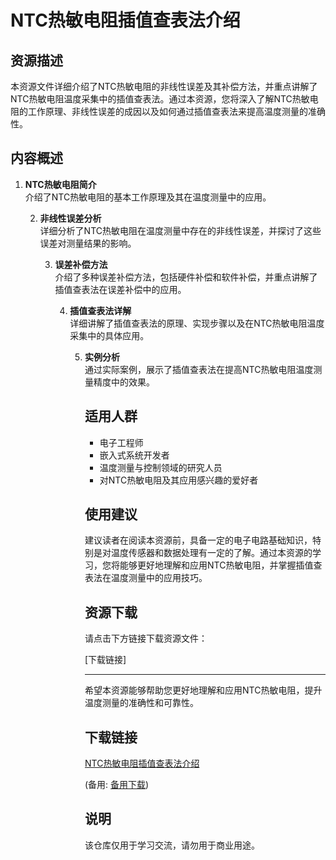 # NTC热敏电阻插值查表法介绍

## 资源描述

本资源文件详细介绍了NTC热敏电阻的非线性误差及其补偿方法，并重点讲解了NTC热敏电阻温度采集中的插值查表法。通过本资源，您将深入了解NTC热敏电阻的工作原理、非线性误差的成因以及如何通过插值查表法来提高温度测量的准确性。

## 内容概述

1. **NTC热敏电阻简介**  
   介绍了NTC热敏电阻的基本工作原理及其在温度测量中的应用。

   2. **非线性误差分析**  
      详细分析了NTC热敏电阻在温度测量中存在的非线性误差，并探讨了这些误差对测量结果的影响。

      3. **误差补偿方法**  
         介绍了多种误差补偿方法，包括硬件补偿和软件补偿，并重点讲解了插值查表法在误差补偿中的应用。

         4. **插值查表法详解**  
            详细讲解了插值查表法的原理、实现步骤以及在NTC热敏电阻温度采集中的具体应用。

            5. **实例分析**  
               通过实际案例，展示了插值查表法在提高NTC热敏电阻温度测量精度中的效果。

               ## 适用人群

               - 电子工程师
               - 嵌入式系统开发者
               - 温度测量与控制领域的研究人员
               - 对NTC热敏电阻及其应用感兴趣的爱好者

               ## 使用建议

               建议读者在阅读本资源前，具备一定的电子电路基础知识，特别是对温度传感器和数据处理有一定的了解。通过本资源的学习，您将能够更好地理解和应用NTC热敏电阻，并掌握插值查表法在温度测量中的应用技巧。

               ## 资源下载

               请点击下方链接下载资源文件：

               [下载链接]

               ---

               希望本资源能够帮助您更好地理解和应用NTC热敏电阻，提升温度测量的准确性和可靠性。

               ## 下载链接
               [NTC热敏电阻插值查表法介绍](https://pan.quark.cn/s/12dfda1f8f87) 

               (备用: [备用下载](https://pan.baidu.com/s/1lJINiBBlAoNjdnVdoqOaDQ?pwd=1234))

               ## 说明

               该仓库仅用于学习交流，请勿用于商业用途。
